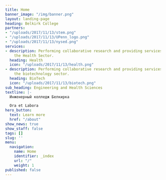 ```yaml
---
title: Home
banner_image: "/img/banner.png"
layout: landing-page
heading: Belkirk College
partners:
- "/uploads/2017/11/13/stem.png"
- "/uploads/2017/11/13/UPenn_logo.png"
- "/uploads/2017/11/13/nysed.png"
services:
- description: Performing collaborative research and providing services to support
    the Health Sector.
  heading: Health
  icon: "/uploads/2017/11/13/health.png"
- description: Performing collaborative research and providing services to support
    the biotechnology sector.
  heading: BioTech
  icon: "/uploads/2017/11/13/biotech.png"
sub_heading: Engineering and Health Sciences
textline: |-
  Инженерный колледж Белкирка

  Ora et Labora
hero_button:
  text: Learn more
  href: "/about"
show_news: true
show_staff: false
tags: []
slug: ''
menu:
  navigation:
    name: Home
    identifier: _index
    url: "/"
    weight: 1
published: false
---
```

